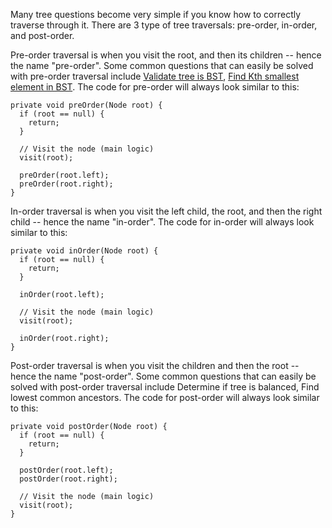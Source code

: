 Many tree questions become very simple if you know how to correctly traverse through it. There are 3 type of tree traversals: pre-order, in-order, and post-order.

Pre-order traversal is when you visit the root, and then its children -- hence the name "pre-order". Some common questions that can easily be solved with pre-order traversal include [Validate tree is BST](https://github.com/wonjoolee95/adapt-or-die/blob/master/tree/isValidBST.java), [Find Kth smallest element in BST](https://github.com/wonjoolee95/adapt-or-die/blob/master/tree/kthSmallest.java). The code for pre-order will always look similar to this:
```
private void preOrder(Node root) {
  if (root == null) {
    return;
  }
  
  // Visit the node (main logic)
  visit(root);
  
  preOrder(root.left);
  preOrder(root.right);
}
```

In-order traversal is when you visit the left child, the root, and then the right child -- hence the name "in-order". The code for in-order will always look similar to this:
```
private void inOrder(Node root) {
  if (root == null) {
    return;
  }
  
  inOrder(root.left);
  
  // Visit the node (main logic)
  visit(root);
  
  inOrder(root.right);
}
```

Post-order traversal is when you visit the children and then the root -- hence the name "post-order". Some common questions that can easily be solved with post-order traversal include Determine if tree is balanced, Find lowest common ancestors. The code for post-order will always look similar to this:
```
private void postOrder(Node root) {
  if (root == null) {
    return;
  }
  
  postOrder(root.left); 
  postOrder(root.right);
  
  // Visit the node (main logic)
  visit(root);
}
```

